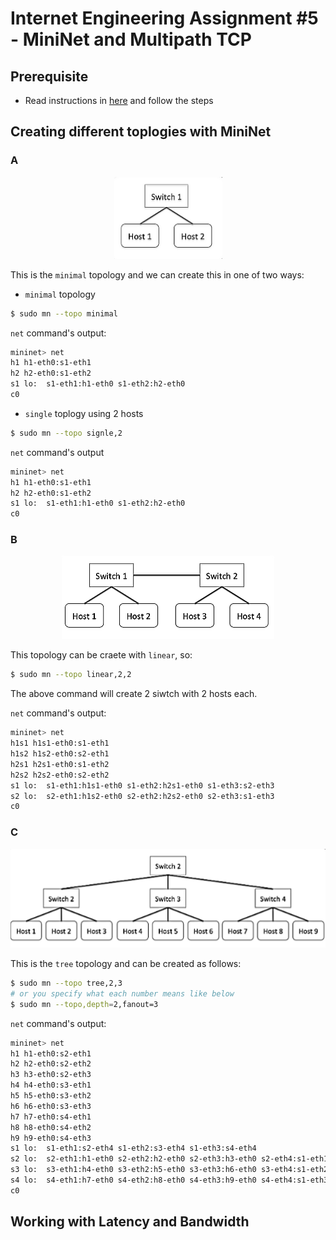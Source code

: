 # Internet Engineering Assignment #5 - MiniNet and Multipath TCP

## Prerequisite
- Read instructions in [here](https://github.com/qdeconinck/sigcomm20_mptp_tutorial) and follow the steps

## Creating different toplogies with MiniNet

### A

<p align="center">
  <img alt="figure 1" src="./assets/fig01.png" />
</p>

This is the `minimal` topology and we can create this in one of two ways:
-	`minimal` topology

```bash
$ sudo mn --topo minimal
```

`net` command's output:

```bash
mininet> net
h1 h1-eth0:s1-eth1
h2 h2-eth0:s1-eth2
s1 lo:  s1-eth1:h1-eth0 s1-eth2:h2-eth0
c0
```

- `single` toplogy using 2 hosts

```bash
$ sudo mn --topo signle,2
```

`net` command's output

```bash
mininet> net
h1 h1-eth0:s1-eth1
h2 h2-eth0:s1-eth2
s1 lo:  s1-eth1:h1-eth0 s1-eth2:h2-eth0
c0
```

### B

<p align="center">
  <img alt="figure 2" src="./assets/fig02.png" />
</p>

This topology can be craete with `linear`, so:

```bash
$ sudo mn --topo linear,2,2
```

The above command will create 2 siwtch with 2 hosts each.

`net` command's output:

```bash
mininet> net
h1s1 h1s1-eth0:s1-eth1
h1s2 h1s2-eth0:s2-eth1
h2s1 h2s1-eth0:s1-eth2
h2s2 h2s2-eth0:s2-eth2
s1 lo:  s1-eth1:h1s1-eth0 s1-eth2:h2s1-eth0 s1-eth3:s2-eth3
s2 lo:  s2-eth1:h1s2-eth0 s2-eth2:h2s2-eth0 s2-eth3:s1-eth3
c0
```

### C

<p align="center">
  <img alt="figure 3" src="./assets/fig03.png" />
</p>

This is the `tree` topology and can be created as follows:

```bash
$ sudo mn --topo tree,2,3
# or you specify what each number means like below
$ sudo mn --topo,depth=2,fanout=3
```

`net` command's output:

```bash
mininet> net
h1 h1-eth0:s2-eth1
h2 h2-eth0:s2-eth2
h3 h3-eth0:s2-eth3
h4 h4-eth0:s3-eth1
h5 h5-eth0:s3-eth2
h6 h6-eth0:s3-eth3
h7 h7-eth0:s4-eth1
h8 h8-eth0:s4-eth2
h9 h9-eth0:s4-eth3
s1 lo:  s1-eth1:s2-eth4 s1-eth2:s3-eth4 s1-eth3:s4-eth4
s2 lo:  s2-eth1:h1-eth0 s2-eth2:h2-eth0 s2-eth3:h3-eth0 s2-eth4:s1-eth1
s3 lo:  s3-eth1:h4-eth0 s3-eth2:h5-eth0 s3-eth3:h6-eth0 s3-eth4:s1-eth2
s4 lo:  s4-eth1:h7-eth0 s4-eth2:h8-eth0 s4-eth3:h9-eth0 s4-eth4:s1-eth3
c0
```

## Working with Latency and Bandwidth
